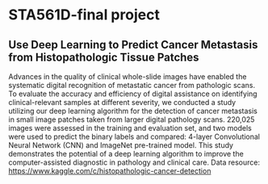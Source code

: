# STA561D-final project
## Use Deep Learning to Predict Cancer Metastasis from Histopathologic Tissue Patches
Advances in the quality of clinical whole-slide images have enabled the systematic digital recognition of metastatic cancer from pathologic scans. To evaluate the accuracy and efficiency of digital assistance on identifying clinical-relevant samples at different severity, we conducted a study utilizing our deep learning algorithm for the detection of cancer metastasis in small image patches taken from larger digital pathology scans. 220,025 images were assessed in the training and evaluation set, and two models were used to predict the binary labels and compared: 4-layer Convolutional Neural Network (CNN) and  ImageNet pre-trained model. This study demonstrates the potential of a deep learning algorithm to improve the computer-assisted diagnostic in pathology and clinical care. 
Data resource: https://www.kaggle.com/c/histopathologic-cancer-detection

